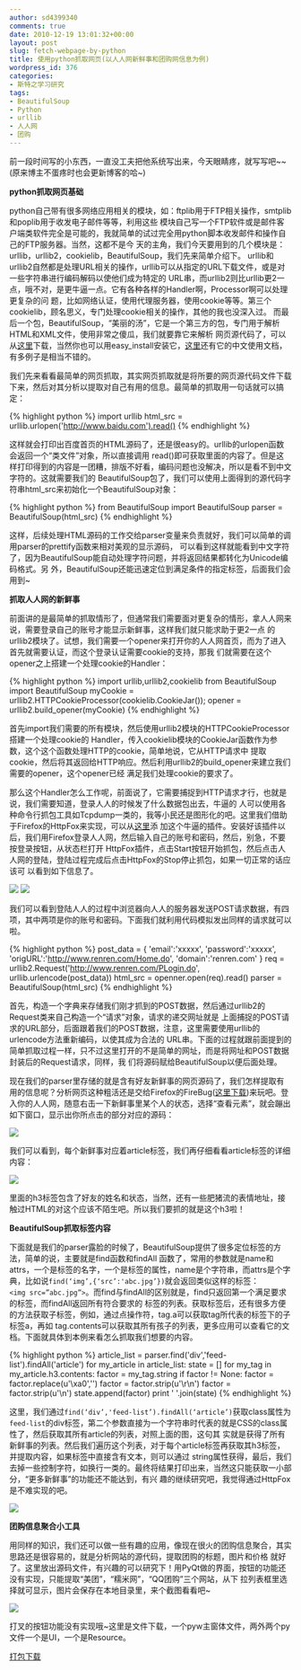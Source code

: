 ```yaml
---
author: sd4399340
comments: true
date: 2010-12-19 13:01:32+00:00
layout: post
slug: fetch-webpage-by-python
title: 使用python抓取网页(以人人网新鲜事和团购网信息为例)
wordpress_id: 376
categories:
- 斯特之学习研究
tags:
- BeautifulSoup
- Python
- urllib
- 人人网
- 团购
---
```


前一段时间写的小东西，一直没工夫把他系统写出来，今天眼睛疼，就写写吧~~(原来博主不蛋疼时也会更新博客的哈~)

**python抓取网页基础**

python自己带有很多网络应用相关的模块，如：ftplib用于FTP相关操作，smtplib和poplib用于收发电子邮件等等，利用这些 模块自己写一个FTP软件或是邮件客户端类软件完全是可能的，我就简单的试过完全用python脚本收发邮件和操作自己的FTP服务器。当然，这都不是今 天的主角，我们今天要用到的几个模块是：urllib，urllib2，cookielib，BeautifulSoup，我们先来简单介绍下。 urllib和urllib2自然都是处理URL相关的操作，urllib可以从指定的URL下载文件，或是对一些字符串进行编码解码以使他们成为特定的 URL串，而urllib2则比urllib更2一点，哦不对，是更牛逼一点。它有各种各样的Handler啊，Processor啊可以处理更复杂的问 题，比如网络认证，使用代理服务器，使用cookie等等。第三个cookielib，顾名思义，专门处理cookie相关的操作，其他的我也没深入过。 而最后一个包，BeautifulSoup，“美丽的汤”，它是一个第三方的包，专门用于解析HTML和XML文件，使用非常之傻瓜，我们就要靠它来解析 网页源代码了，可以从[这里](http://www.crummy.com/software/BeautifulSoup/#Download)下载，当然你也可以用easy_install安装它，[这里](http://www.crummy.com/software/BeautifulSoup/documentation.zh.html)还有它的中文使用文档，有多例子是相当不错的。

我们先来看看最简单的网页抓取，其实网页抓取就是将所要的网页源代码文件下载下来，然后对其分析以提取对自己有用的信息。最简单的抓取用一句话就可以搞定：

{% highlight python %}
import urllib
html_src = urllib.urlopen('http://www.baidu.com').read()
{% endhighlight %}

这样就会打印出百度首页的HTML源码了，还是很easy的。urllib的urlopen函数会返回一个“类文件”对象，所以直接调用 read()即可获取里面的内容了。但是这样打印得到的内容是一团糟，排版不好看，编码问题也没解决，所以是看不到中文字符的。这就需要我们的 BeautifulSoup包了，我们可以使用上面得到的源代码字符串html_src来初始化一个BeautifulSoup对象：

{% highlight python %}
from BeautifulSoup import BeautifulSoup
parser = BeautifulSoup(html_src)
{% endhighlight %}

这样，后续处理HTML源码的工作交给parser变量来负责就好，我们可以简单的调用parser的prettify函数来相对美观的显示源码， 可以看到这样就能看到中文字符了，因为BeautifulSoup能自动处理字符问题，并将返回结果都转化为Unicode编码格式。另 外，BeautifulSoup还能迅速定位到满足条件的指定标签，后面我们会用到~

<!-- more -->

**抓取人人网的新鲜事**

前面讲的是最简单的抓取情形了，但通常我们需要面对更复杂的情形，拿人人网来说，需要登录自己的账号才能显示新鲜事，这样我们就只能求助于更2一点 的urllib2模块了。试想，我们需要一个opener来打开你的人人网首页，而为了进入首先就需要认证，而这个登录认证需要cookie的支持，那我 们就需要在这个opener之上搭建一个处理cookie的Handler：

{% highlight python %}
import urllib,urllib2,cookielib
from BeautifulSoup import BeautifulSoup
myCookie = urllib2.HTTPCookieProcessor(cookielib.CookieJar());
opener = urllib2.build_opener(myCookie)
{% endhighlight %}

首先import我们需要的所有模块，然后使用urllib2模块的HTTPCookieProcessor搭建一个处理cookie的 Handler，传入cookielib模块的CookieJar函数作为参数，这个这个函数处理HTTP的cookie，简单地说，它从HTTP请求中 提取cookie，然后将其返回给HTTP响应。然后利用urllib2的build_opener来建立我们需要的opener，这个opener已经 满足我们处理cookie的要求了。

那么这个Handler怎么工作呢，前面说了，它需要捕捉到HTTP请求才行，也就是说，我们需要知道，登录人人的时候发了什么数据包出去，牛逼的 人可以使用各种命令行抓包工具如Tcpdump一类的，我等小民还是图形化的吧。这里我们借助于Firefox的HttpFox来实现，可以从[这里](https://addons.mozilla.org/zh-CN/firefox/addon/6647/)添 加这个牛逼的插件。安装好该插件以后，我们用Firefox登录人人网，然后输入自己的账号和密码，然后，别急，不要按登录按钮，从状态栏打开 HttpFox插件，点击Start按钮开始抓包，然后点击人人网的登陆，登陆过程完成后点击HttpFox的Stop停止抓包，如果一切正常的话应该可 以看到如下信息了。


[![](http://pinkyjie.com/wordpress/wp-content/uploads/2010/12/renren_login.png)](http://pinkyjie.com/wordpress/wp-content/uploads/2010/12/renren_login.png)
[![](http://pinkyjie.com/wordpress/wp-content/uploads/2010/12/renren_post.png)](http://pinkyjie.com/wordpress/wp-content/uploads/2010/12/renren_post.png)


我们可以看到登陆人人的过程中浏览器向人人的服务器发送POST请求数据，有四项，其中两项是你的账号和密码。下面我们就利用代码模拟发出同样的请求就可以啦。

{% highlight python %}
post_data = {
    'email':'xxxxx',
    'password':'xxxxx',
    'origURL':'http://www.renren.com/Home.do',
    'domain':'renren.com'
}
req = urllib2.Request('http://www.renren.com/PLogin.do', urllib.urlencode(post_data))
html_src = openner.open(req).read()
parser = BeautifulSoup(html_src)
{% endhighlight %}

首先，构造一个字典来存储我们刚才抓到的POST数据，然后通过urllib2的Request类来自己构造一个“请求”对象，请求的递交网址就是 上面捕捉的POST请求的URL部分，后面跟着我们的POST数据，注意，这里需要使用urllib的urlencode方法重新编码，以使其成为合法的 URL串。下面的过程就跟前面提到的简单抓取过程一样，只不过这里打开的不是简单的网址，而是将网址和POST数据封装后的Request请求，同样，我 们将源码赋给BeautifulSoup以便后面处理。

现在我们的parser里存储的就是含有好友新鲜事的网页源码了，我们怎样提取有用的信息呢？分析网页这种粗活还是交给Firefox的FireBug([这里下载](https://addons.mozilla.org/zh-CN/firefox/addon/1843/))来玩吧。登入你的人人网，随意右击一下新鲜事里某个人的状态，选择“查看元素”，就会蹦出如下窗口，显示出你所点击的部分对应的源码：


[![](http://pinkyjie.com/wordpress/wp-content/uploads/2010/12/renren_firebug.png)](http://pinkyjie.com/wordpress/wp-content/uploads/2010/12/renren_firebug.png)


我们可以看到，每个新鲜事对应着article标签，我们再仔细看看article标签的详细内容：


[![](http://pinkyjie.com/wordpress/wp-content/uploads/2010/12/renren_article.png)](http://pinkyjie.com/wordpress/wp-content/uploads/2010/12/renren_article.png)


里面的h3标签包含了好友的姓名和状态，当然，还有一些肥猪流的表情地址，接触过HTML的对这个应该不陌生吧。所以我们要抓的就是这个h3啦！

**BeautifulSoup抓取标签内容**

下面就是我们的parser露脸的时候了，BeautifulSoup提供了很多定位标签的方法，简单的说，主要就是find函数和findAll 函数了，常用的参数就是name和attrs，一个是标签的名字，一个是标签的属性，name是个字符串，而attrs是个字典，比如说`find(‘img’,{‘src’:'abc.jpg’})`就会返回类似这样的标签：`<img src=”abc.jpg”>`。而find与findAll的区别就是，find只返回第一个满足要求的标签，而findAll返回所有符合要求的 标签的列表。获取标签后，还有很多方便的方法获取子标签，例如，通过点操作符，tag.a可以获取tag所代表的标签下的子标签a，再如 tag.contents可以获取其所有孩子的列表，更多应用可以查看它的文档。下面就具体到本例来看怎么抓取我们想要的内容。

{% highlight python %}
article_list = parser.find('div','feed-list').findAll('article')
for my_article in article_list:
    state = []
    for my_tag in my_article.h3.contents:
        factor = my_tag.string
        if factor != None:
            factor = factor.replace(u'\xa0','')
            factor = factor.strip(u'\r\n')
            factor = factor.strip(u'\n')
            state.append(factor)
    print ' '.join(state)
{% endhighlight %}

这里，我们通过`find(‘div’,'feed-list’).findAll(‘article’)`获取class属性为`feed-list`的div标签，第二个参数直接为一个字符串时代表的就是CSS的class属性了，然后获取其所有article的列表，对照上面的图，这句其 实就是获得了所有新鲜事的列表。然后我们遍历这个列表，对于每个article标签再获取其h3标签，并提取内容，如果标签中直接含有文本，则可以通过 string属性获得，最后，我们去掉一些控制字符，如换行一类的。最终将结果打印出来，当然这只能获取一小部分，“更多新鲜事”的功能还不能达到，有兴 趣的继续研究吧，我觉得通过HttpFox是不难实现的吧。


[![](http://pinkyjie.com/wordpress/wp-content/uploads/2010/12/renren_result.png)](http://pinkyjie.com/wordpress/wp-content/uploads/2010/12/renren_result.png)


**团购信息聚合小工具**

用同样的知识，我们还可以做一些有趣的应用，像现在很火的团购信息聚合，其实思路还是很容易的，就是分析网站的源代码，提取团购的标题，图片和价格 就好了。这里放出源码文件，有兴趣的可以研究下！用PyQt做的界面，按钮的功能还没有实现，只能提取“美团”，“糯米网”，“QQ团购”三个网站，从下 拉列表框里选择就可显示，图片会保存在本地目录里，来个截图看看吧~


[![](http://pinkyjie.com/wordpress/wp-content/uploads/2010/12/tuangou.png)](http://pinkyjie.com/wordpress/wp-content/uploads/2010/12/tuangou.png)


打叉的按钮功能没有实现哦~这里是文件下载，一个pyw主窗体文件，两外两个py文件一个是UI，一个是Resource。

[打包下载](http://pinkyjie.com/wordpress/wp-content/uploads/TuanGou.7z)
